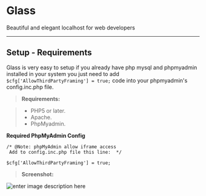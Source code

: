 Glass
===================

Beautiful and elegant localhost for web developers 

----------


Setup - Requirements
-------------

Glass is very easy to setup if you already have php mysql and phpmyadmin installed in your system you just need to add `$cfg['AllowThirdPartyFraming'] = true;` code into your phpmyadmin's  config.inc.php file.   

> **Requirements:**

> - PHP5 or later.
> - Apache.
> - PhpMyadmin.


**Required PhpMyAdmin  Config**
```
/* @Note: phpMyAdmin allow iframe access
 Add to config.inc.php file this line:  */

$cfg['AllowThirdPartyFraming'] = true;
```

> **Screenshot:** 

![enter image description here](https://drive.google.com/open?id=0B6Q9btduOt7AQ0loOUFvZW9zQjg "Selection_002.png")

